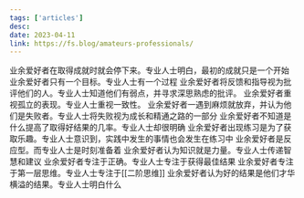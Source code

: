 ```yaml
---
tags: ['articles']
desc: 
date: 2023-04-11
link: https://fs.blog/amateurs-professionals/
---
```


业余爱好者在取得成就时就会停下来。专业人士明白，最初的成就只是一个开始
业余爱好者只有一个目标。专业人士有一个过程
业余爱好者将反馈和指导视为批评他们的人。专业人士知道他们有弱点，并寻求深思熟虑的批评。
业余爱好者重视孤立的表现。专业人士重视一致性。
业余爱好者一遇到麻烦就放弃，并认为他们是失败者。专业人士将失败视为成长和精通之路的一部分
业余爱好者不知道是什么提高了取得好结果的几率。专业人士却很明确
业余爱好者出现练习是为了获取乐趣。专业人士意识到，实践中发生的事情也会发生在练习中 
业余爱好者是反应型。而专业人士是时刻准备着
业余爱好者认为知识就是力量。专业人士传递智慧和建议
业余爱好者专注于正确。专业人士专注于获得最佳结果 
业余爱好者专注于第一层思维。专业人士专注于[[二阶思维]] 
业余爱好者认为好的结果是他们才华横溢的结果。专业人士明白什么




















